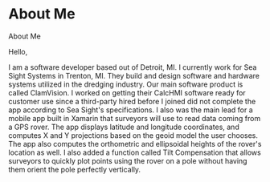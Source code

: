 # About Me
About Me

Hello,

  I am a software developer based out of Detroit, MI. I currently work for Sea Sight Systems in Trenton, MI. They build and design software and hardware systems utilized in the dredging industry. Our main software product is called ClamVision. I worked on getting their CalcHMI software ready for customer use since a third-party hired before I joined did not complete the app according to Sea Sight's specifications. I also was the main lead for a mobile app built in Xamarin that surveyors will use to read data coming from a GPS rover. The app displays latitude and longitude coordinates, and computes X and Y projections based on the geoid model the user chooses. The app also computes the orthometric and ellipsoidal heights of the rover's location as well. I also added a function called Tilt Compensation that allows surveyors to quickly plot points using the rover on a pole without having them orient the pole perfectly vertically. 
